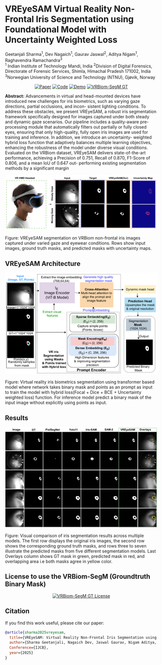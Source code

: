# VREyeSAM  Virtual Reality Non-Frontal Iris Segmentation using Foundational Model with Uncertainty Weighted Loss
Geetanjali Sharma<sup>1</sup>, Dev Nagaich<sup>1</sup>, Gaurav Jaswal<sup>2</sup>, Aditya Nigam<sup>1</sup>, Raghavendra Ramachandra<sup>3</sup>  
<sup>1</sup> Indian Institute of Technology Mandi, India
<sup>2</sup>Division of Digital Forensics, Directorate of Forensic Services, Shimla, Himachal Pradesh 171002, India
<sup>3</sup>Norwegian University of Science and Technology (NTNU), Gjøvik, Norway

<p align="center">
  <a href="https://example.com"><img src="https://img.shields.io/badge/Paper-View-blue.svg" alt="Paper"></a>
  <a href="#"><img src="https://img.shields.io/badge/Code-Coming%20Soon-orange" alt="Code"></a>
  <a href="#"><img src="https://img.shields.io/badge/Demo-Coming%20Soon-orange.svg" alt="Demo"></a>
  <a href="#"><img src="https://img.shields.io/badge/VRBiomSegM GT-Coming%20Soon-green.svg" alt="VRBiom-SegM GT"></a>
</p>

**Abstract:** Advancements in virtual and head-mounted devices
have introduced new challenges for iris biometrics, such
as varying gaze directions, partial occlusions, and incon-
sistent lighting conditions. To address these obstacles, we
present VREyeSAM, a robust iris segmentation framework
specifically designed for images captured under both
steady and dynamic gaze scenarios. Our pipeline includes
a quality-aware pre-processing module that automatically
filters out partially or fully closed eyes, ensuring that only
high-quality, fully open iris images are used for training
and inference. In addition, we introduce an uncertainty-
weighted hybrid loss function that adaptively balances
multiple learning objectives, enhancing the robustness of
the model under diverse visual conditions. Evaluated on
the VRBiom dataset, VREyeSAM delivers state-of-the-art
performance, achieving a Precision of 0.751, Recall of
0.870, F1-Score of 0.806, and a mean IoU of 0.647 out-
performing existing segmentation methods by a significant
margin
<p align="center">
  <img src="assets/Teaser_IJCB_UPDATED.png" alt="Architecture" width="600"/>
</p>
Figure: VREyeSAM segmentation on VRBiom non-frontal iris images captured under varied gaze and eyewear conditions. Rows show input images, ground truth masks, and predicted masks with uncertainty maps.

## VREyeSAM Architecture 
<p align="center">
  <img src="assets/VRBIOM_SAM2_UPDATED.png" alt="Architecture" width="600"/>
</p>
Figure: Virtual reality iris biometrics segmentation using transformer based model where network takes binary mask and points as an
prompt as input to train the model with hybrid loss(Focal + Dice + BCE + Uncertainty weighted loss) function. For inference model predict
a binary mask of the input image without explicitly using points as input.

## Results
<p align="center">
  <img src="assets/VREyeSAM_updated_overlay-compressed.png" alt="Architecture" width="600"/>
</p>
Figure: Visual comparison of iris segmentation results across multiple models. The first row displays the original iris images, the second row shows the corresponding ground truth masks, and rows three to seven illustrate the predicted masks from five different segmentation models. Last Overlays column shows GT mask in green, predicted mask in red, and overlapping area i.e both masks agree in yellow color.

## License to use the VRBiom-SegM (Groundtruth Binary Mask)
<p align="center">
  <a href="#"><img src="https://img.shields.io/badge/VRBiomSegM GT License-Coming%20Soon-green.svg" alt="VRBiom-SegM GT License"></a>
</p>

## Citation

If you find this work useful, please cite our paper:

```bibtex
@article{sharma2025vreyesam,
  title={VREyeSAM: Virtual Reality Non-Frontal Iris Segmentation using Foundational Model with Uncertainty Weighted Loss},
  author={Sharma Geetanjali, Nagaich Dev, Jaswal Gaurav, Nigam Aditya, and Ramachandra Raghavendra},
  Conference={IJCB},
  year={2025}
}
